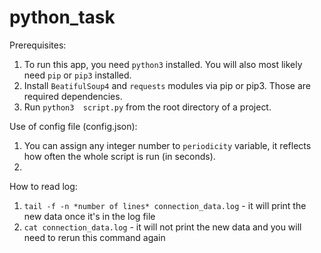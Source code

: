 # python_task

Prerequisites:

1. To run this app, you need ```python3``` installed. You will also most likely need ```pip``` or ```pip3``` installed.
2. Install ```BeatifulSoup4``` and ```requests``` modules via pip or pip3. Those are required dependencies.
3. Run ```python3  script.py``` from the root directory of a project.

Use of config file (config.json):

1. You can assign any integer number to ```periodicity``` variable, it reflects how often the whole script is run (in seconds).
2. 

How to read log:

1. ```tail -f -n *number of lines* connection_data.log``` - it will print the new data once it's in the log file
2. ```cat connection_data.log``` - it will not print the new data and you will need to rerun this command again